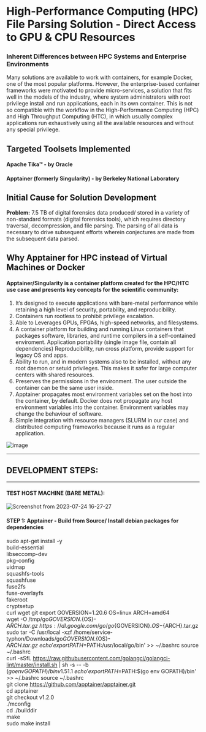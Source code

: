 # High-Performance Computing (HPC) File Parsing Solution - Direct Access to GPU & CPU Resources
### Inherent Differences between HPC Systems and Enterprise Environments
Many solutions are available to work with containers, for example Docker, one of the most popular platforms. However, the enterprise-based container frameworks were motivated to provide micro-services, a solution that fits well in the models of the industry, where system administrators with root privilege install and run applications, each in its own container. This is not so compatible with the workflow in the High-Performance Computing (HPC) and High Throughput Computing (HTC), in which usually complex applications run exhaustively using all the available resources and without any special privilege.

## Targeted Toolsets Implemented
#### Apache Tika™ - by Oracle
#### Apptainer (formerly Singularity) - by Berkeley National Laboratory

## Initial Cause for Solution Development
**Problem:** 7.5 TB of digital forensics data produced/ stored in a variety of non-standard formats (digital forensics tools), which requires directory traversal, decompression, and file parsing. The parsing of all data is necessary to drive subsequent efforts wherein conjectures are made from the subsequent data parsed. 

## Why Apptainer for HPC instead of Virtual Machines or Docker
#### Apptainer/Singularity is a container platform created for the HPC/HTC use case and presents key concepts for the scientific community:
1. It’s designed to execute applications with bare-metal performance while retaining a high level of security, portability, and reproducibility.
2. Containers run rootless to prohibit privilege escalation.
3. Able to Leverages GPUs, FPGAs, high-speed networks, and filesystems.
4. A container platform for building and running Linux containers that packages software, libraries, and runtime compilers in a self-contained enviroment. Application portability (single image file, contain all dependencies) Reproducibility, run cross platform, provide support for legacy OS and apps.
5. Ability to run, and in modern systems also to be installed, without any root daemon or setuid privileges. This makes it safer for large computer centers with shared resources.
6. Preserves the permissions in the environment. The user outside the container can be the same user inside.
7. Apptainer propagates most environment variables set on the host into the container, by default. Docker does not propagate any host environment variables into the container. Environment variables may change the behaviour of software.  
8. Simple integration with resource managers (SLURM in our case) and distributed computing frameworks because it runs as a regular application. 

![image](https://github.com/alexander-labarge/hpc-tika-build/assets/103531175/945a382c-3488-4c65-a743-44f0a704c7a5)

_______________________________________________________________________
## DEVELOPMENT STEPS:
_______________________________________________________________________

#### TEST HOST MACHINE (BARE METAL):
![Screenshot from 2023-07-24 16-27-27](https://github.com/alexander-labarge/hpc-tika-build/assets/103531175/4ba650cf-aa42-49a1-812b-b7676807ac58)

#### STEP 1: Apptainer - Build from Source/ Install debian packages for dependencies
sudo apt-get install -y \
    build-essential \
    libseccomp-dev \
    pkg-config \
    uidmap \
    squashfs-tools \
    squashfuse \
    fuse2fs \
    fuse-overlayfs \
    fakeroot \
    cryptsetup \
    curl wget git
export GOVERSION=1.20.6 OS=linux ARCH=amd64 \
wget -O /tmp/go${GOVERSION}.${OS}-${ARCH}.tar.gz \
  https://dl.google.com/go/go${GOVERSION}.${OS}-${ARCH}.tar.gz \
sudo tar -C /usr/local -xzf /home/service-typhon/Downloads/go${GOVERSION}.${OS}-${ARCH}.tar.gz \
echo 'export PATH=$PATH:/usr/local/go/bin' >> ~/.bashrc
source ~/.bashrc \
curl -sSfL https://raw.githubusercontent.com/golangci/golangci-lint/master/install.sh | sh -s -- -b $(go env GOPATH)/bin v1.51.1 \
echo 'export PATH=$PATH:$(go env GOPATH)/bin' >> ~/.bashrc
source ~/.bashrc \
git clone https://github.com/apptainer/apptainer.git \
cd apptainer \
git checkout v1.2.0 \
./mconfig \
cd ./builddir \
make \
sudo make install
